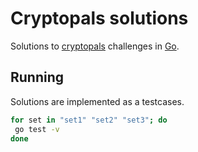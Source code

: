 # Cryptopals solutions

Solutions to [cryptopals](https://cryptopals.com) challenges in [Go](https://golang.org).

## Running
Solutions are implemented as a testcases.

```bash
for set in "set1" "set2" "set3"; do
 go test -v
done
```

